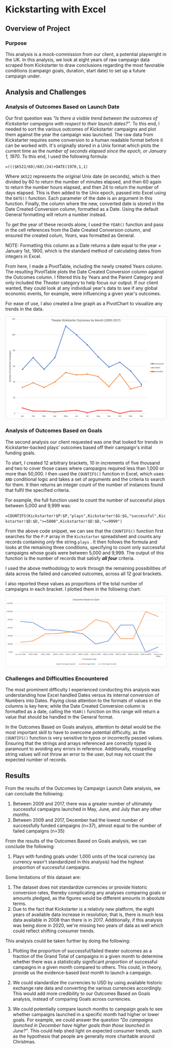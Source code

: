 # Kickstarting with Excel

## Overview of Project

### Purpose

This analysis is a mock-commission from our client, a potential playwright in the UK. In this analysis, we look at eight years of raw campaign data scraped from Kickstarter to draw conclusions regarding the most favorable conditions (campaign goals, duration, start date) to set up a future campaign under.

## Analysis and Challenges

### Analysis of Outcomes Based on Launch Date

Our first question was _"Is there a visible trend between the outcomes of Kickstarter campaigns with respect to their launch dates?"_. To this end, I needed to sort the various outcomes of Kickstarter campaigns and plot them against the year the campaign was launched. The raw data from Kickstarter requires some conversion to a human readable format before it can be worked with. It's originally stored in a Unix format which plots the current time as the _number of seconds elapsed since the epoch, or January 1, 1970_. To this end, I used the following formula:

`=((($K522/60)/60)/24)+DATE(1970,1,1)`

Where `$K522` represents the original Unix date (in seconds), which is then divided by 60 to return the number of minutes elapsed, and then 60 again to return the number hours elapsed, and then 24 to return the number of days elapsed. This is then added to the Unix epoch, passed into Excel using the `DATE()` function. Each parameter of the date is an argument in this function. Finally, the column where the new, converted date is stored in the Date Created Conversion column, formatted as a Date. Using the default General formatting will return a number instead.

To get the year of these records alone, I used the `YEAR()` function and pass in the cell references from the Date Created Conversion column, and ensured the created colum, _Years_, was formatted as General. 

NOTE: Formatting this column as a Date returns a date equal to the year + January 1st, 1900, which is the standard method of calculating dates from integers in Excel.

From here, I made a PivotTable, including the newly created Years column. The resulting PivotTable plots the Date Created Conversion column against the Outcomes column. I filtered this by Years and the Parent Category and only included the _Theater_ category to help focus our output. If our client wanted, they could look at any individual year's data to see if any global economic events, for example, were influencing a given year's outcomes.

For ease of use, I also created a line graph as a PivotChart to visualize any trends in the data.

![Image of Theater Outcomes](resources/Theater_Outcomes_vs_Launch.png)

### Analysis of Outcomes Based on Goals

The second analysis our client requested was one that looked for trends in Kickstarter-backed plays' outcomes based off their campaign's initial funding goals.

To start, I created 12 arbitrary brackets, 10 in increments of five thousand and two to cover those cases where campaigns required less than 1,000 or more than 50,000. I then used the `COUNTIFS()` function in Excel, which uses `AND` conditional logic and takes a set of arguments and the criteria to search for them. It then returns an integer count of the number of instances found that fulfil the specified criteria. 

For example, the full function used to count the number of successful plays between 5,000 and 9,999 was:

`=COUNTIFS(Kickstarter!$P:$P,"plays",Kickstarter!$G:$G,"successful",Kickstarter!$D:$D,">=5000",Kickstarter!$D:$D,"<=9999")`

From the above code snippet, we can see that the `COUNTIFS()` function first searches for the `P:P` array in the  `Kickstarter` spreadsheet and counts any records containing _only_ the string `plays` . It then follows the formula and looks at the remaining three conditions, specifying to count only successful campaigns whose goals were between 5,000 and 9,999. The output of this function is the number of records that satisfy ***all four*** criteria. 

I used the above methodology to work through the remaining possibilities of data across the failed and canceled outcomes, across all 12 goal brackets.

I also reported these values as proportions of the total number of campaigns in each bracket. I plotted them in the following chart:

![Image of Outcomes vs Goals](resources/Outcomes_vs_Goals.png)

### Challenges and Difficulties Encountered

The most prominent difficulty I experienced conducting this analysis was understanding how Excel handled Dates versus its internal conversion of Numbers into Dates. Paying close attention to the formats of values in the columns is key here; while the Date Created Conversion column is formatted as a date, calling the `YEAR()` function on this range will return a value that should be handled in the General format.

In the Outcomes Based on Goals analysis, attention to detail would be the most important skill to have to overcome potential difficulty, as the `COUNTIFS()` function is very sensitive to typos or incorrectly passed values. Ensuring that the strings and arrays referenced are correctly typed is paramount to avoiding any errors in reference. Additionally, misspelling string values will not throw an error to the user, but may not count the expected number of records.

## Results

From the results of the Outcomes by Campaign Launch Date analysis, we can conclude the following:

1. Between 2009 and 2017, there was a greater number of ultimately successful campaigns launched in May, June, and July than any other months.
2. Between 2009 and 2017, December had the lowest number of successfully funded campaigns (n=37), almost equal to the number of failed campaigns (n=35)

From the results of the Outcomes Based on Goals analysis, we can conclude the following:
1. Plays with funding goals under 1,000 units of the local currency (as currency wasn't standardized in this analysis) had the highest proportion of successful campaigns.

Some limitations of this dataset are:
1. The dataset does not standardize currencies or provide historic conversion rates, thereby complicating any analyses comparing goals or amounts pledged, as the figures would be different amounts in absolute terms.
2. Due to the fact that Kickstarter is a relativly new platform, the eight years of available data increase in resolution; that is, there is much less data available in 2008 than there is in 2017. Additionally, if this analysis was being done in 2020, we're missing two years of data as well which could reflect shifting consumer trends.

This analysis could be taken further by doing the following:
1. Plotting the proportion of successful/failed theater outcomes as a fraction of the Grand Total of campaigns in a given month to determine whether there was a statistically significant _proportion_ of successful campaigns in a given month compared to others. This could, in theory, provide us the evidence-based _best month_ to launch a campaign.

2. We could standardize the currencies to USD by using available historic exchange rate data and converting the various currencies accordingly. This would add more credibility to our Outcomes Based on  Goals analysis, instead of comparing Goals across currencies.

3. We could potentially compare launch months to campaign goals to see whether campaigns launched in a specific month had higher or lower goals. For example, we could answer the question _"Do campaigns launched in December have higher goals than those launched in June?"_. This could help shed light on expected consumer trends, such as the hypothesis that people are generally more charitable around Christmas.
